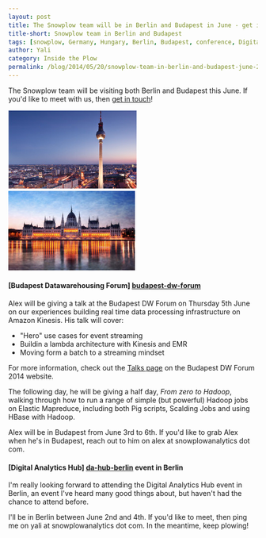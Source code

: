 ```yaml
---
layout: post
title: The Snowplow team will be in Berlin and Budapest in June - get in touch if you'd like to meet
title-short: Snowplow team in Berlin and Budapest
tags: [snowplow, Germany, Hungary, Berlin, Budapest, conference, Digital Analytics Hub, Budapest Datawarehousing Forum]
author: Yali
category: Inside the Plow
permalink: /blog/2014/05/20/snowplow-team-in-berlin-and-budapest-june-2014/
---
```


The Snowplow team will be visiting both Berlin and Budapest this June. If you'd like to meet with us, then [get in touch][contact]!

![Berlin][berlin-pic] ![Budapest][budapest-pic]

#### [Budapest Datawarehousing Forum] [budapest-dw-forum]

Alex will be giving a talk at the Budapest DW Forum on Thursday 5th June on our experiences building real time data processing infrastructure on Amazon Kinesis. His talk will cover:

* "Hero" use cases for event streaming
* Buildin a lambda architecture with Kinesis and EMR
* Moving form a batch to a streaming mindset

For more information, check out the [Talks page](http://2014.budapestdwforum.com/talks/#alexdean) on the Budapest DW Forum 2014 website.

The following day, he will be giving a half day, *From zero to Hadoop*, walking through how to run a range of simple (but powerful) Hadoop jobs on Elastic Mapreduce, including both Pig scripts, Scalding Jobs and using HBase with Hadoop.

Alex will be in Budapest from June 3rd to 6th. If you'd like to grab Alex when he's in Budapest, reach out to him on alex at snowplowanalytics dot com.


#### [Digital Analytics Hub] [da-hub-berlin] event in Berlin

I'm really looking forward to attending the Digital Analytics Hub event in Berlin, an event I've heard many good things about, but haven't had the chance to attend before.

I'll be in Berlin between June 2nd and 4th. If you'd like to meet, then ping me on yali at snowplowanalytics dot com. In the meantime, keep plowing!

[contact]: /about/index.html
[berlin-pic]: /assets/img/blog/2014/05/berlin-tv-tower-small.jpg
[budapest-pic]: /assets/img/blog/2014/05/budapest-small.jpg
[budapest-dw-forum]: http://2014.budapestdwforum.com/
[budapest-talks]: http://2014.budapestdwforum.com/talks/#alexdean
[da-hub-berlin]: http://digitalanalyticshub.com/
